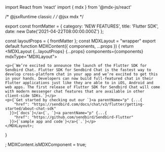 
import React from 'react'
import { mdx } from '@mdx-js/react'

/* @jsxRuntime classic */
/* @jsx mdx */

export const frontMatter = {
  category: 'NEW FEATURES',
  title: 'Flutter SDK',
  date: new Date('2021-04-22T08:00:00.000Z')
};

const layoutProps = {
  frontMatter
};
const MDXLayout = "wrapper"
export default function MDXContent({
  components,
  ...props
}) {
  return <MDXLayout {...layoutProps} {...props} components={components} mdxType="MDXLayout">

    <p>{`We’re excited to announce the launch of the Flutter SDK for Sendbird Chat. Flutter SDK for Sendbird Chat is the fastest way to develop cross-platform chat in your app and we’re excited to get this in your hands. Developers can now build full-featured chat in their Flutter applications just like they are able to in iOS, Android and web apps. The first release of Flutter SDK for Sendbird Chat will come with modern messenger chat features that are available in other client-side SDKs.`}</p>
    <p>{`Get started by checking out our `}<a parentName="p" {...{
        "href": "https://sendbird.com/docs/chat/v3/flutter/getting-started/about-chat-sdk"
      }}>{`docs`}</a>{`, `}<a parentName="p" {...{
        "href": "https://github.com/sendbird/Sendbird-Flutter"
      }}>{`sample app and code`}</a>{`.`}</p>
    </MDXLayout>;
}

;
MDXContent.isMDXComponent = true;